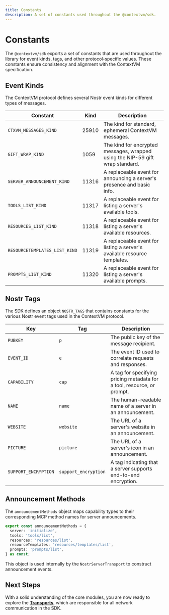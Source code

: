 ```yaml
---
title: Constants
description: A set of constants used throughout the @contextvm/sdk.
---
```


# Constants

The `@contextvm/sdk` exports a set of constants that are used throughout the library for event kinds, tags, and other protocol-specific values. These constants ensure consistency and alignment with the ContextVM specification.

## Event Kinds

The ContextVM protocol defines several Nostr event kinds for different types of messages.

| Constant                      | Kind  | Description                                                                 |
| ----------------------------- | ----- | --------------------------------------------------------------------------- |
| `CTXVM_MESSAGES_KIND`         | 25910 | The kind for standard, ephemeral ContextVM messages.                        |
| `GIFT_WRAP_KIND`              | 1059  | The kind for encrypted messages, wrapped using the NIP-59 gift wrap standard. |
| `SERVER_ANNOUNCEMENT_KIND`    | 11316 | A replaceable event for announcing a server's presence and basic info.      |
| `TOOLS_LIST_KIND`             | 11317 | A replaceable event for listing a server's available tools.                 |
| `RESOURCES_LIST_KIND`         | 11318 | A replaceable event for listing a server's available resources.             |
| `RESOURCETEMPLATES_LIST_KIND` | 11319 | A replaceable event for listing a server's available resource templates.    |
| `PROMPTS_LIST_KIND`           | 11320 | A replaceable event for listing a server's available prompts.               |

## Nostr Tags

The SDK defines an object `NOSTR_TAGS` that contains constants for the various Nostr event tags used in the ContextVM protocol.

| Key                  | Tag                  | Description                                                              |
| -------------------- | -------------------- | ------------------------------------------------------------------------ |
| `PUBKEY`             | `p`                  | The public key of the message recipient.                                 |
| `EVENT_ID`           | `e`                  | The event ID used to correlate requests and responses.                   |
| `CAPABILITY`         | `cap`                | A tag for specifying pricing metadata for a tool, resource, or prompt.   |
| `NAME`               | `name`               | The human-readable name of a server in an announcement.                  |
| `WEBSITE`            | `website`            | The URL of a server's website in an announcement.                        |
| `PICTURE`            | `picture`            | The URL of a server's icon in an announcement.                           |
| `SUPPORT_ENCRYPTION` | `support_encryption` | A tag indicating that a server supports end-to-end encryption.           |

## Announcement Methods

The `announcementMethods` object maps capability types to their corresponding MCP method names for server announcements.

```typescript
export const announcementMethods = {
  server: 'initialize',
  tools: 'tools/list',
  resources: 'resources/list',
  resourceTemplates: 'resources/templates/list',
  prompts: 'prompts/list',
} as const;
```

This object is used internally by the `NostrServerTransport` to construct announcement events.

## Next Steps

With a solid understanding of the core modules, you are now ready to explore the **[Transports](/transports/base-nostr-transport)**, which are responsible for all network communication in the SDK.